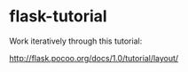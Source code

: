 # flask-tutorial

Work iteratively through this tutorial:

http://flask.pocoo.org/docs/1.0/tutorial/layout/

